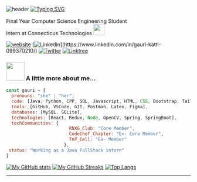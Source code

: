 ![header](https://capsule-render.vercel.app/api?type=waving&height=200&color=gradient&descAlignY=50)
[![Typing SVG](https://readme-typing-svg.herokuapp.com?color=gradient&font=Fira+Code&pause=1000&random=false&width=435&lines=Hi%2C+I'm+Gauri+Katti%F0%9F%91%8B)](https://git.io/typing-svg)


Final Year Computer Science Engineering Student <img src="https://media.giphy.com/media/fYSnHlufseco8Fh93Z/giphy.gif" width="16">
</br>
Intern at Connecticus Technologies <img src="https://media.giphy.com/media/WUlplcMpOCEmTGBtBW/giphy.gif" width="30"> 


[![website](https://img.shields.io/badge/Website-46a2f1.svg?&style=flat-square&logo=Google-Chrome&logoColor=white&link=https://gauri-katti-portfolio.vercel.app/)](https://gauri-katti-portfolio.vercel.app/)
[![Linkedin](https://img.shields.io/badge/-GauriKatti-blue?style=flat-square&logo=Linkedin&logoColor=white&link=[https://www.linkedin.com/in/thaianebraga/](https://www.linkedin.com/in/gauri-katti-099370210/))](https://www.linkedin.com/in/gauri-katti-099370210/)
[![Twitter](https://img.shields.io/twitter/follow/GauriKatti?style=social)](https://twitter.com/GauriKatti2806)
[![Linktree](https://img.shields.io/badge/Linktree-46a2f1.svg?&style=flat-square&logoColor=white&link=https://linktr.ee/gauri28)](https://linktr.ee/gauri28)


### <img src="https://media.giphy.com/media/VgCDAzcKvsR6OM0uWg/giphy.gif" width="50"> A little more about me...  

```javascript
const gauri = {
  pronouns: "she" | "her",
  code: [Java, Python, CPP, SQL, Javascript, HTML, CSS, Bootstrap, Tailwind],
  tools: [GitHub, VSCode, GIT, Postman, Latex, Figma],
  databases: [MySQL, SQLite],
  technologies: [React, Redux, Node, OpenCV, Spring, SpringBoot],
  techCommunities: {
                        RNXG_Club: "Core Member",
                        CodeChef_Chapter: "Ex- Core Member",
                        TnP_Cell: "Ex- Member"
                      },
 status: "Working as a Java FullStack intern"
}
```
[![My GitHub stats](https://github-readme-stats.vercel.app/api?username=gauri2806&show_icons=true&card_width=400&hide_border=true&theme=transparent&rank_icon=github)](https://github.com/gauri2806/github-readme-stats)
[![My GitHub Streaks](https://github-readme-streak-stats.herokuapp.com?user=gauri2806&theme=transparent&card_width=400&type=png&mode=daily&hide_border=true&date_format=M%20j%5B%2C%20Y%5D)](https://github.com/gauri2806/github-readme-stats)
[![Top Langs](https://github-readme-stats.vercel.app/api/top-langs/?username=gauri2806&layout=donut-vertical&hide_border=true&show_icons=true&theme=transparent)](https://github.com/gauri2806/github-readme-stats)


<!-- <img src="https://media.giphy.com/media/LnQjpWaON8nhr21vNW/giphy.gif" width="60"> <em><b>I love connecting with different people</b> so if you want to say <b>hi, I'll be happy to meet you more!</b> :)</em> -->

---
